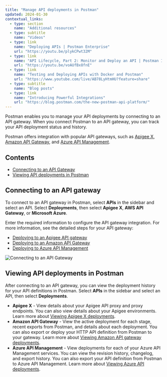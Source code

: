 ```yaml
---
title: "Manage API deployments in Postman"
updated: 2024-01-30
contextual_links:
  - type: section
    name: "Additional resources"
  - type: subtitle
    name: "Videos"
  - type: link
    name: "Deploying APIs | Postman Enterprise"
    url: "https://youtu.be/plykCPwt32M"
  - type: link
    name: "API Lifecycle, Part 2: Monitor and Deploy an API | Postman Intergalactic"
    url: "https://youtu.be/voAUfBx8fnE"
  - type: link
    name: "Testing and Deploying APIs with Docker and Postman"
    url: "https://www.youtube.com/live/AB78LyHtmHU?feature=share"
  - type: subtitle
    name: "Blog posts"
  - type: link
    name: "Introducing Powerful Integrations"
    url: "https://blog.postman.com/the-new-postman-api-platform/"
---
```


Postman enables you to manage your API deployments by connecting to an API gateway. When you connect Postman to an API gateway, you can track your API deployment status and history.

Postman offers integration with popular API gateways, such as [Apigee X](https://cloud.google.com/apigee), [Amazon API Gateway](https://aws.amazon.com/api-gateway/), and [Azure API Management](https://azure.microsoft.com/en-us/services/api-management/).

## Contents

* [Connecting to an API Gateway](#connecting-to-an-api-gateway)
* [Viewing API deployments in Postman](#viewing-api-deployments-in-postman)

## Connecting to an API gateway

To connect to an API gateway in Postman, select **APIs** in the sidebar and select an API. Select **Deployments**, then select **Apigee X**, **AWS API Gateway**, or **Microsoft Azure**.

Enter the required information to configure the API gateway integration. For more information, see the detailed steps for your API gateway:

* [Deploying to an Apigee API gateway](/docs/designing-and-developing-your-api/deploying-an-api/deploying-an-api-apigee/)
* [Deploying to an Amazon API Gateway](/docs/designing-and-developing-your-api/deploying-an-api/deploying-an-api-aws/)
* [Deploying to Azure API Management](/docs/designing-and-developing-your-api/deploying-an-api/deploying-an-api-azure/)

![Connecting to an API Gateway](https://assets.postman.com/postman-docs/v10/api-builder-connect-deployments-v10-22-1.jpg)

## Viewing API deployments in Postman

After connecting to an API gateway, you can view the deployment history for your API definitions in Postman. Select **APIs** in the sidebar and select an API, then select **Deployments**.

* **Apigee X** - View details about your Apigee API proxy and proxy endpoints. You can also view details about your Apigee environments. Learn more about [Viewing Apigee X deployments](/docs/designing-and-developing-your-api/deploying-an-api/deploying-an-api-apigee/#viewing-apigee-x-deployments).
* **Amazon API Gateway** - View the active deployment for each stage, recent exports from Postman, and details about each deployment. You can also export or deploy your HTTP API definition from Postman to your gateway. Learn more about [Viewing Amazon API gateway deployments](/docs/designing-and-developing-your-api/deploying-an-api/deploying-an-api-aws/#viewing-amazon-api-gateway-deployments).
* **Azure API Management** - View deployments for each of your Azure API Management services. You can view the revision history, changelog, and export history. You can also export your API definition from Postman to Azure API Management. Learn more about [Viewing Azure API deployments](/docs/designing-and-developing-your-api/deploying-an-api/deploying-an-api-azure/#viewing-azure-api-deployments).
